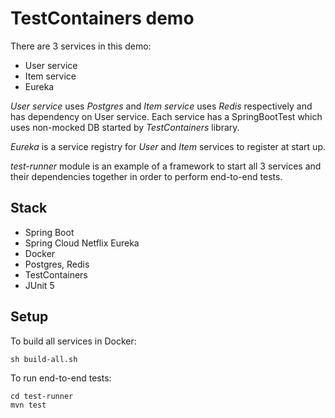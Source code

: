 # TestContainers demo

There are 3 services in this demo:

- User service
- Item service
- Eureka

*User service* uses *Postgres* and *Item service* uses *Redis* respectively and has dependency on User service. Each service has a SpringBootTest which uses non-mocked DB started by *TestContainers* library.  

*Eureka* is a service registry for *User* and *Item* services to register at start up.

*test-runner* module is an example of a framework to start all 3 services and their dependencies  together in order to perform end-to-end tests.

## Stack

- Spring Boot
- Spring Cloud Netflix Eureka
- Docker
- Postgres, Redis
- TestContainers
- JUnit 5

## Setup

To build all services in Docker:
```
sh build-all.sh
```

To run end-to-end tests:
```
cd test-runner
mvn test
```